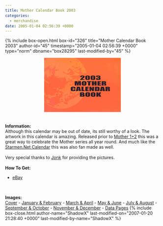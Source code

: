 ```yaml
---
title: Mother Calendar Book 2003
categories:
  - merchandise
date: 2005-01-04 02:56:39 +0000
---
```

{% include box-open.html box-id="326" title="Mother Calendar Book 2003" author-id="45" timestamp="2005-01-04 02:56:39 +0000" type="norm" dbname="box28295" last-modified-by="45" %}
	<center>
	<img src="/merchandise/images/mcb03_title.jpg" border="0" alt="Mother Calendar Book 2003" />
	</center>
	<br /><br />
	<b>Information:</b>
	<br />
	Although this calendar may be out of date, its still worthy of a look. The artwork in 
	this calendar is amazing. Released prior to 
	<a href="http://starmen.net/merchandise/carts/m12cart.php">Mother 1+2</a> this was a 
	great way to celebrate the Mother series all year round. And much like the <a href="http://starmen.net/merchandise/smn/smncal03.php">Starmen.Net Calendar</a> this was also fan made as well. 
	<br /><br />
	Very special thanks to <a href="mailto:Jonk@starmen.net">Jonk</a> for providing 
	the pictures.
	<br /><br />
	<b>How To Get:</b>
	<br />
	<ul>
	<li><a href="http://www.ebay.com">eBay</a></li>
	</ul>
	<br /><br />
	<b>Images:</b>
	<br />
	<a href="/merchandise/images/mcb03_cover.jpg">Cover</a> - <a href="/merchandise/images/mcb03_janfeb.jpg">January & February</a> - <a href="/merchandise/images/mcb03_marapr.jpg">March & April</a> - 
	<a href="/merchandise/images/mcb03_mayjun.jpg">May & June</a> - <a href="/merchandise/images/mcb03_julaug.jpg">July & August</a> - <a href="/merchandise/images/mcb03_sepoct.jpg">September & October</a> - 
	<a href="/merchandise/images/mcb03_novdec.jpg">November & December</a> - <a href="/merchandise/images/mcb03_data.jpg">Data Pages</a>
{% include box-close.html author-name="ShadowX" last-modified-on="2007-01-20 21:28:40 +0000" last-modified-by-name="ShadowX" %}

